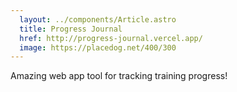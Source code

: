 ```yaml
---
  layout: ../components/Article.astro
  title: Progress Journal
  href: http://progress-journal.vercel.app/
  image: https://placedog.net/400/300
---
```

Amazing web app tool for tracking training progress!